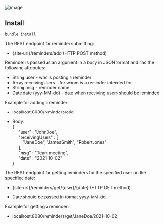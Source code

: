 ![image](https://user-images.githubusercontent.com/55301074/219312228-c049a5a7-ad38-4035-98bc-d406af904657.png)

## Install

    bundle install

The REST endpoint for reminder submitting:
* {site-url}/reminders/add (HTTP POST method)

Reminder is passed as an argument in a body in JSON format and has the following attributes: 
* String user - who is posting a reminder
* Array<String> receivingUsers - for whom is a reminder intended for
* String msg - reminder name
* Date date (yyy-MM-dd) - date when receiving users should be reminded

Example for adding a reminder:

* localhost:8080/reminders/add

* Body:  
{  
&nbsp;&nbsp;&nbsp;&nbsp; "user" : "JohnDoe",  
&nbsp;&nbsp;&nbsp;&nbsp; "receivingUsers" : [  
&nbsp;&nbsp;&nbsp;&nbsp;&nbsp;&nbsp;&nbsp;&nbsp; "JaneDoe", "JamesSmith", "RobertJones"  
&nbsp;&nbsp;&nbsp;&nbsp; ],  
&nbsp;&nbsp;&nbsp;&nbsp; "msg" : "Team meeting",  
&nbsp;&nbsp;&nbsp;&nbsp; "date" : "2021-10-02"  
}  

The REST endpoint for getting reminders for the specified user on the specified date:

* {site-url}/reminders/get/{user}/{date} (HTTP GET method)

* Date should be passed in format yyyy-MM-dd.

Example for getting a reminder:

* localhost:8080/reminders/get/JaneDoe/2021-10-02
